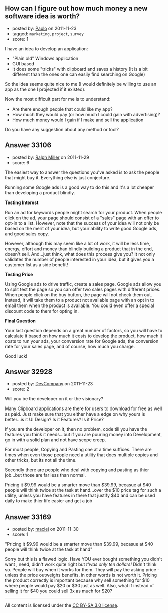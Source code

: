 ## How can I figure out how much money a new software idea is worth?

- posted by: [Paolo](https://stackexchange.com/users/-1/14605-paolo) on 2011-11-23
- tagged: `marketing`, `project`, `survey`
- score: 1

I have an idea to develop an application:

 - "Plain old" Windows application
 - GUI based
 - It does some "tricks" with clipboard and saves a history (It is a bit different than the ones one can easily find searching on Google)

So the idea seems quite nice to me (I would definitely be willing to use an app as the one I projected if it existed).

Now the most difficult part for me is to understand:

 - Are there enough people that could like my app?
 - How much they would pay (or how much I could gain with advertising)?
 - How much money would I gain if I make and sell the application

Do you have any suggestion about any method or tool?



## Answer 33106

- posted by: [Ralph Miller](https://stackexchange.com/users/-1/14720-ralph-miller) on 2011-11-29
- score: 6

The easiest way to answer the questions you've asked is to ask the people that might buy it. Everything else is just conjecture.

Running some Google ads is a good way to do this and it's a lot cheaper than developing a product blindly.

**Testing Interest**

Run an ad for keywords people might search for your product. When people click on the ad, your page should consist of a "sales" page with an offer to opt-in to a list. However, note that the success of your idea will not only be based on the merit of your idea, but your ability to write good Google ads, and good sales copy.

However, although this may seem like a lot of work, it will be less time, energy, effort and money than blindly building a product that in the end, doesn't sell. And...just think, what does this process give you? It not only validates the number of people interested in your idea, but it gives you a customer list as a side benefit!

**Testing Price**

Using Google ads to drive traffic, create a sales page. Google ads allow you to split test the page so you can offer two sales pages with different prices. When people click on the buy button, the page will not check them out. Instead, it will take them to a product not available page with an opt in to email them when the product is available. You could even offer a special discount code to them for opting in.

**Final Question**

Your last question depends on a great number of factors, so you will have to calculate it based on how much it costs to develop the product, how much it costs to run your ads, your conversion rate for Google ads, the conversion rate for your sales page, and of course, how much you charge.

Good luck!


## Answer 32928

- posted by: [DevCompany](https://stackexchange.com/users/-1/14606-devcompany) on 2011-11-23
- score: 2

Will you be the developer on it or the visionary?

Many Clipboard applications are there for users to download for free as well as paid.  Just make sure that you either have a edge on why yours is better...is it UI Design?  Is it Features?   Is it Price?


If you are the developer on it, then no problem, code till you have the features you think it needs...but if you are pouring money into Development, go in with a solid plan and not have scope creep.

For most people, Copying and Pasting one at a time suffices.  There are times when even those people need a utility that does multiple copies and other tricks, but its not all the time.

Secondly there are people who deal with copying and  pasting as thier job...but those are far less than normal.

Pricing it $9.99 would be a smarter move than $39.99, becasue at $40 people will think twice at the task at hand...over the $10 price tag for such a utility, unless you have features in there that justify $40 and can be used daily to make thier life easier and get a job 


## Answer 33169

- posted by: [maciej](https://stackexchange.com/users/-1/14311-maciej) on 2011-11-30
- score: 1

"Pricing it $9.99 would be a smarter move than $39.99, becasue at $40 people will think twice at the task at hand"

Sorry but this is a flawed logic. Have YOU ever bought something you didn't want , need, didn't work quite right but *t'was only ten dollars!* Didn't think so. People will buy when it works for them. They will pay the asking price - unless the price outweighs benefits, in other words is not worth it. 
Pricing the product correctly is important because why sell something for $10 where people would pay $20 or $30 just as well. Also, what if instead of selling it for $40 you could sell 3x as much for $20?




---

All content is licensed under the [CC BY-SA 3.0 license](https://creativecommons.org/licenses/by-sa/3.0/).
